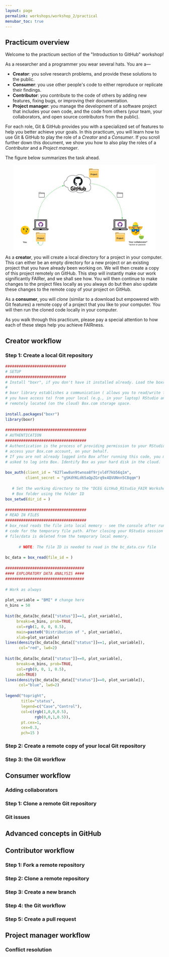 ```yaml
---
layout: page
permalink: workshops/workshop_2/practical
menubar_toc: true
---
```


<script link="{{ site.baseurl }}/assets/js/vanilla-back-to-top.min.js"></script>
<script>addBackToTop()</script>


## Practicum overview

Welcome to the practicum section of the "Introduction to GitHub" workshop!

As a researcher and a programmer you wear several hats. You are a—
- **Creator**: you solve research problems, and provide these solutions to the public.
- **Consumer**: you use other people's code to either reproduce or replicate their findings.
- **Contributor**: you contribute to the code of others by adding new features, fixing bugs, or improving their documentation.
- **Project manager**: you manage the development of a software project that includes your own code, and the code from others (your team, your collaborators, and open source contributors from the public).

For each role, Git & GitHub provides you with a specialized set of features to help you better achieve your goals. In this practicum, you will learn how to use Git & GitHub to play the role of a _Creator_ and a _Consumer_. If you scroll further down this document, we show you how to also play the roles of a _Contributor_ and a _Project manager_. 

The figure below summarizes the task ahead. 

<div style="display: flex; justify-content: center">
  <img src="./images/practicum_overview.png" alt="Diagram depicting the communication between your computer and GitHub for the creator and the consumer roles." width="90%"/>
</div>

As a **creator**, you will create a local directory for a project in your computer. This can either be an empty directory for a new project or an existing project that you have already been working on. We will then create a copy of this project remotely on GitHub. This step will instantly make our work significantly FAIRer, and we shall see how. You will then continue to make changes to the project files locally as you always do but then also update these changes to the remote copy of your project on GitHub. 

As a **consumer**, you will _clone_ (similar to a download but empowered with Git features) a remote copy of a project that you like to your computer. You will then run the cloned code locally in your computer.

As you walk through this practicum, please pay a special attention to how each of these steps help you achieve FAIRness.

## Creator workflow

### Step 1: Create a local Git repository

```r
###########################
# SETUP
###########################
# Install "boxr", if you don't have it installed already. Load the boxr package. 
#
# boxr library establishes a communication ( allows you to read/write files that
# you have access to) from your local (e.g., in your laptop) RStudio and your 
# remotely located (on the cloud) Box.com storage space.

install.packages("boxr")
library(boxr)

####################################
# AUTHENTICATION
####################################
# Authentication is the process of providing permission to your RStudio tool to
# access your Box.com account, on your behalf.
# If you are not already logged into Box after running this code, you may be
# asked to log into Box. Identify Box as your hard disk in the cloud.

box_auth(client_id = "627lww8un9twnoa8f9rjvldf7kb56q1m",
         client_secret = "gSKdYKLd65aQpZGrq9x4QVUNnn5C8qqm") 

   # Set the working directory to the "DCEG GitHub_RStudio_FAIR Workshop" 
   # Box folder using the folder ID
box_setwd(dir_id = )

####################################
# READ IN FILES
####################################
# box_read reads the file into local memory - see the console after running the 
# code for the temporary file path. After closing your RStudio session the 
# file/data is deleted from the temporary local memory.

      # NOTE: The file ID is needed to read in the bc_data.csv file

bc_data = box_read(file_id = )

###################################
#### EXPLORATORY DATA ANALYSIS ####
###################################

# Work as always

plot_variable = "BMI" # change here
n_bins = 50

hist(bc_data[bc_data[["status"]]==1, plot_variable], 
     breaks=n_bins, prob=TRUE, 
     col=rgb(1, 0, 0, 0.5), 
     main=paste0("Distribution of ", plot_variable), 
     xlab=plot_variable)
lines(density(bc_data[bc_data[["status"]]==1, plot_variable]), 
      col="red", lwd=2)

hist(bc_data[bc_data[["status"]]==0, plot_variable], 
     breaks=n_bins, prob=TRUE,
     col=rgb(0, 0, 1, 0.5), 
     add=TRUE)
lines(density(bc_data[bc_data[["status"]]==0, plot_variable]), 
      col="blue", lwd=2)

legend("topright", 
       title="status",
       legend=c("Case","Control"), 
       col=c(rgb(1,0,0,0.5), 
             rgb(0,0,1,0.5)), 
       pt.cex=1, 
       cex=0.3, 
       pch=15 )

```

### Step 2: Create a remote copy of your local Git repository


### Step 3: the Git workflow


## Consumer workflow

### Adding collaborators


### Step 1: Clone a remote Git repository


### Git issues


## Advanced concepts in GitHub

## Contributor workflow

### Step 1: Fork a remote repository

### Step 2: Clone a remote repository

### Step 3: Create a new branch

### Step 4: the Git workflow

### Step 5: Create a pull request


## Project manager workflow


### Conflict resolution
